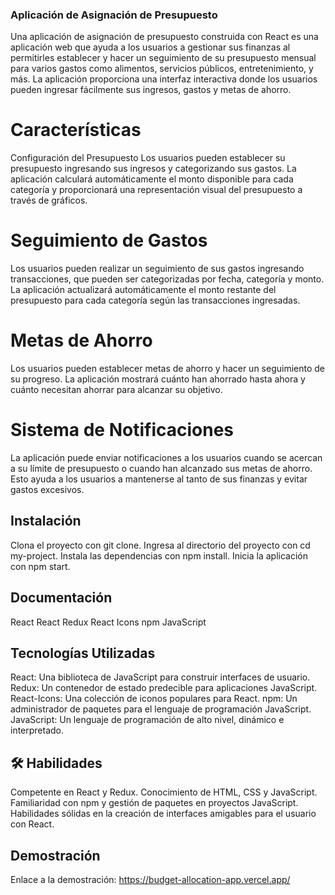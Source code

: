 ### Aplicación de Asignación de Presupuesto
Una aplicación de asignación de presupuesto construida con React es una aplicación web que ayuda a los usuarios a gestionar sus finanzas al permitirles establecer y hacer un seguimiento de su presupuesto mensual para varios gastos como alimentos, servicios públicos, entretenimiento, y más. La aplicación proporciona una interfaz interactiva donde los usuarios pueden ingresar fácilmente sus ingresos, gastos y metas de ahorro.

# Características
Configuración del Presupuesto
Los usuarios pueden establecer su presupuesto ingresando sus ingresos y categorizando sus gastos. La aplicación calculará automáticamente el monto disponible para cada categoría y proporcionará una representación visual del presupuesto a través de gráficos.

# Seguimiento de Gastos
Los usuarios pueden realizar un seguimiento de sus gastos ingresando transacciones, que pueden ser categorizadas por fecha, categoría y monto. La aplicación actualizará automáticamente el monto restante del presupuesto para cada categoría según las transacciones ingresadas.

# Metas de Ahorro
Los usuarios pueden establecer metas de ahorro y hacer un seguimiento de su progreso. La aplicación mostrará cuánto han ahorrado hasta ahora y cuánto necesitan ahorrar para alcanzar su objetivo.

# Sistema de Notificaciones
La aplicación puede enviar notificaciones a los usuarios cuando se acercan a su límite de presupuesto o cuando han alcanzado sus metas de ahorro. Esto ayuda a los usuarios a mantenerse al tanto de sus finanzas y evitar gastos excesivos.

## Instalación
Clona el proyecto con git clone.
Ingresa al directorio del proyecto con cd my-project.
Instala las dependencias con npm install.
Inicia la aplicación con npm start.

## Documentación
React
React Redux
React Icons
npm
JavaScript

## Tecnologías Utilizadas
React: Una biblioteca de JavaScript para construir interfaces de usuario.
Redux: Un contenedor de estado predecible para aplicaciones JavaScript.
React-Icons: Una colección de iconos populares para React.
npm: Un administrador de paquetes para el lenguaje de programación JavaScript.
JavaScript: Un lenguaje de programación de alto nivel, dinámico e interpretado.

## 🛠 Habilidades
Competente en React y Redux.
Conocimiento de HTML, CSS y JavaScript.
Familiaridad con npm y gestión de paquetes en proyectos JavaScript.
Habilidades sólidas en la creación de interfaces amigables para el usuario con React.



## Demostración
Enlace a la demostración: https://budget-allocation-app.vercel.app/
